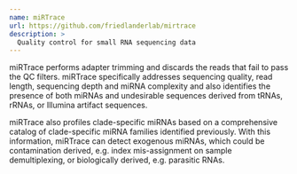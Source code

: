 ```yaml
---
name: miRTrace
url: https://github.com/friedlanderlab/mirtrace
description: >
  Quality control for small RNA sequencing data
---
```


miRTrace performs adapter trimming and discards the reads that fail to pass
the QC filters. miRTrace specifically addresses sequencing quality, read length,
sequencing depth and miRNA complexity and also identifies the presence of both
miRNAs and undesirable sequences derived from tRNAs, rRNAs, or Illumina artifact
sequences.

miRTrace also profiles clade-specific miRNAs based on a comprehensive catalog
of clade-specific miRNA families identified previously. With this information,
miRTrace can detect exogenous miRNAs, which could be contamination derived,
e.g. index mis-assignment on sample demultiplexing, or biologically derived,
e.g. parasitic RNAs.
